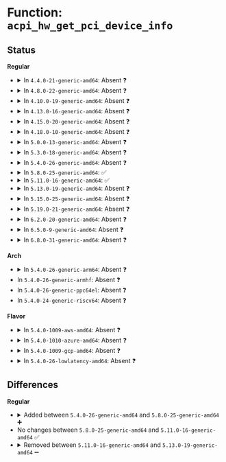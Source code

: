 # Function: <code>acpi_hw_get_pci_device_info</code>

## Status
<b>Regular</b>
<ul>
<li>
<details>
<summary>In <code>4.4.0-21-generic-amd64</code>: Absent ❓</summary>

```json
{
  "name": "acpi_hw_get_pci_device_info",
  "collision_type": "Unique Static",
  "inline_type": "Full",
  "funcs": [
    {
      "addr": 18446744071583672638,
      "name": "acpi_hw_get_pci_device_info",
      "external": false,
      "loc": "drivers/acpi/acpica/hwpci.c:332",
      "file": "drivers/acpi/acpica/hwpci.c",
      "inline": "not declared, inlined",
      "caller_inline": [
        "drivers/acpi/acpica/hwpci.c:acpi_hw_derive_pci_id"
      ],
      "caller_func": []
    }
  ],
  "symbols": []
}
```
</details>
</li>
<li>
<details>
<summary>In <code>4.8.0-22-generic-amd64</code>: Absent ❓</summary>

```json
{
  "name": "acpi_hw_get_pci_device_info",
  "collision_type": "Unique Static",
  "inline_type": "Full",
  "funcs": [
    {
      "addr": 18446744071583995964,
      "name": "acpi_hw_get_pci_device_info",
      "external": false,
      "loc": "drivers/acpi/acpica/hwpci.c:332",
      "file": "drivers/acpi/acpica/hwpci.c",
      "inline": "not declared, inlined",
      "caller_inline": [
        "drivers/acpi/acpica/hwpci.c:acpi_hw_derive_pci_id"
      ],
      "caller_func": []
    }
  ],
  "symbols": []
}
```
</details>
</li>
<li>
<details>
<summary>In <code>4.10.0-19-generic-amd64</code>: Absent ❓</summary>

```json
{
  "name": "acpi_hw_get_pci_device_info",
  "collision_type": "Unique Static",
  "inline_type": "Full",
  "funcs": [
    {
      "addr": 18446744071584137412,
      "name": "acpi_hw_get_pci_device_info",
      "external": false,
      "loc": "drivers/acpi/acpica/hwpci.c:332",
      "file": "drivers/acpi/acpica/hwpci.c",
      "inline": "not declared, inlined",
      "caller_inline": [
        "drivers/acpi/acpica/hwpci.c:acpi_hw_derive_pci_id"
      ],
      "caller_func": []
    }
  ],
  "symbols": []
}
```
</details>
</li>
<li>
<details>
<summary>In <code>4.13.0-16-generic-amd64</code>: Absent ❓</summary>

```json
{
  "name": "acpi_hw_get_pci_device_info",
  "collision_type": "Unique Static",
  "inline_type": "Full",
  "funcs": [
    {
      "addr": 18446744071584204521,
      "name": "acpi_hw_get_pci_device_info",
      "external": false,
      "loc": "drivers/acpi/acpica/hwpci.c:332",
      "file": "drivers/acpi/acpica/hwpci.c",
      "inline": "not declared, inlined",
      "caller_inline": [
        "drivers/acpi/acpica/hwpci.c:acpi_hw_derive_pci_id"
      ],
      "caller_func": []
    }
  ],
  "symbols": []
}
```
</details>
</li>
<li>
<details>
<summary>In <code>4.15.0-20-generic-amd64</code>: Absent ❓</summary>

```json
{
  "name": "acpi_hw_get_pci_device_info",
  "collision_type": "Unique Static",
  "inline_type": "Full",
  "funcs": [
    {
      "addr": 18446744071584533702,
      "name": "acpi_hw_get_pci_device_info",
      "external": false,
      "loc": "drivers/acpi/acpica/hwpci.c:332",
      "file": "drivers/acpi/acpica/hwpci.c",
      "inline": "not declared, inlined",
      "caller_inline": [
        "drivers/acpi/acpica/hwpci.c:acpi_hw_derive_pci_id"
      ],
      "caller_func": []
    }
  ],
  "symbols": []
}
```
</details>
</li>
<li>
<details>
<summary>In <code>4.18.0-10-generic-amd64</code>: Absent ❓</summary>

```json
{
  "name": "acpi_hw_get_pci_device_info",
  "collision_type": "Unique Static",
  "inline_type": "Full",
  "funcs": [
    {
      "addr": 18446744071584758030,
      "name": "acpi_hw_get_pci_device_info",
      "external": false,
      "loc": "drivers/acpi/acpica/hwpci.c:296",
      "file": "drivers/acpi/acpica/hwpci.c",
      "inline": "not declared, inlined",
      "caller_inline": [
        "drivers/acpi/acpica/hwpci.c:acpi_hw_derive_pci_id"
      ],
      "caller_func": []
    }
  ],
  "symbols": []
}
```
</details>
</li>
<li>
<details>
<summary>In <code>5.0.0-13-generic-amd64</code>: Absent ❓</summary>

```json
{
  "name": "acpi_hw_get_pci_device_info",
  "collision_type": "Unique Static",
  "inline_type": "Full",
  "funcs": [
    {
      "addr": 18446744071584867353,
      "name": "acpi_hw_get_pci_device_info",
      "external": false,
      "loc": "drivers/acpi/acpica/hwpci.c:296",
      "file": "drivers/acpi/acpica/hwpci.c",
      "inline": "not declared, inlined",
      "caller_inline": [
        "drivers/acpi/acpica/hwpci.c:acpi_hw_derive_pci_id"
      ],
      "caller_func": []
    }
  ],
  "symbols": []
}
```
</details>
</li>
<li>
<details>
<summary>In <code>5.3.0-18-generic-amd64</code>: Absent ❓</summary>

```json
{
  "name": "acpi_hw_get_pci_device_info",
  "collision_type": "Unique Static",
  "inline_type": "Full",
  "funcs": [
    {
      "addr": 18446744071585071151,
      "name": "acpi_hw_get_pci_device_info",
      "external": false,
      "loc": "drivers/acpi/acpica/hwpci.c:296",
      "file": "drivers/acpi/acpica/hwpci.c",
      "inline": "not declared, inlined",
      "caller_inline": [
        "drivers/acpi/acpica/hwpci.c:acpi_hw_derive_pci_id"
      ],
      "caller_func": []
    }
  ],
  "symbols": []
}
```
</details>
</li>
<li>
<details>
<summary>In <code>5.4.0-26-generic-amd64</code>: Absent ❓</summary>

```json
{
  "name": "acpi_hw_get_pci_device_info",
  "collision_type": "Unique Static",
  "inline_type": "Full",
  "funcs": [
    {
      "addr": 18446744071585207485,
      "name": "acpi_hw_get_pci_device_info",
      "external": false,
      "loc": "drivers/acpi/acpica/hwpci.c:296",
      "file": "drivers/acpi/acpica/hwpci.c",
      "inline": "not declared, inlined",
      "caller_inline": [
        "drivers/acpi/acpica/hwpci.c:acpi_hw_derive_pci_id"
      ],
      "caller_func": []
    }
  ],
  "symbols": []
}
```
</details>
</li>
<li>
<details>
<summary>In <code>5.8.0-25-generic-amd64</code>: ✅</summary>

```c
acpi_status acpi_hw_get_pci_device_info(struct acpi_pci_id * pci_id, acpi_handle pci_device, u16 * bus_number, u8 * is_bridge)
```

```json
{
  "name": "acpi_hw_get_pci_device_info",
  "collision_type": "Unique Static",
  "inline_type": "No",
  "funcs": [
    {
      "addr": 18446744071585912702,
      "name": "acpi_hw_get_pci_device_info",
      "external": false,
      "loc": "drivers/acpi/acpica/hwpci.c:296",
      "file": "drivers/acpi/acpica/hwpci.c",
      "inline": "seen, unknown",
      "caller_inline": [],
      "caller_func": [
        "drivers/acpi/acpica/hwpci.c:acpi_hw_process_pci_list"
      ]
    }
  ],
  "symbols": [
    {
      "addr": 18446744071585912702,
      "name": "acpi_hw_get_pci_device_info",
      "section": ".text",
      "bind": "STB_LOCAL",
      "size": 312
    }
  ]
}
```
</details>
</li>
<li>
<details>
<summary>In <code>5.11.0-16-generic-amd64</code>: ✅</summary>

```c
acpi_status acpi_hw_get_pci_device_info(struct acpi_pci_id * pci_id, acpi_handle pci_device, u16 * bus_number, u8 * is_bridge)
```

```json
{
  "name": "acpi_hw_get_pci_device_info",
  "collision_type": "Unique Static",
  "inline_type": "No",
  "funcs": [
    {
      "addr": 18446744071586034464,
      "name": "acpi_hw_get_pci_device_info",
      "external": false,
      "loc": "drivers/acpi/acpica/hwpci.c:296",
      "file": "drivers/acpi/acpica/hwpci.c",
      "inline": "seen, unknown",
      "caller_inline": [],
      "caller_func": [
        "drivers/acpi/acpica/hwpci.c:acpi_hw_process_pci_list"
      ]
    }
  ],
  "symbols": [
    {
      "addr": 18446744071586034464,
      "name": "acpi_hw_get_pci_device_info",
      "section": ".text",
      "bind": "STB_LOCAL",
      "size": 312
    }
  ]
}
```
</details>
</li>
<li>
<details>
<summary>In <code>5.13.0-19-generic-amd64</code>: Absent ❓</summary>

```json
{
  "name": "acpi_hw_get_pci_device_info",
  "collision_type": "Unique Static",
  "inline_type": "Full",
  "funcs": [
    {
      "addr": 18446744071585911629,
      "name": "acpi_hw_get_pci_device_info",
      "external": false,
      "loc": "drivers/acpi/acpica/hwpci.c:296",
      "file": "drivers/acpi/acpica/hwpci.c",
      "inline": "not declared, inlined",
      "caller_inline": [
        "drivers/acpi/acpica/hwpci.c:acpi_hw_process_pci_list"
      ],
      "caller_func": []
    }
  ],
  "symbols": []
}
```
</details>
</li>
<li>
<details>
<summary>In <code>5.15.0-25-generic-amd64</code>: Absent ❓</summary>

```json
{
  "name": "acpi_hw_get_pci_device_info",
  "collision_type": "Unique Static",
  "inline_type": "Full",
  "funcs": [
    {
      "addr": 18446744071586399708,
      "name": "acpi_hw_get_pci_device_info",
      "external": false,
      "loc": "drivers/acpi/acpica/hwpci.c:296",
      "file": "drivers/acpi/acpica/hwpci.c",
      "inline": "not declared, inlined",
      "caller_inline": [
        "drivers/acpi/acpica/hwpci.c:acpi_hw_process_pci_list"
      ],
      "caller_func": []
    }
  ],
  "symbols": []
}
```
</details>
</li>
<li>
<details>
<summary>In <code>5.19.0-21-generic-amd64</code>: Absent ❓</summary>

```json
{
  "name": "acpi_hw_get_pci_device_info",
  "collision_type": "Unique Static",
  "inline_type": "Full",
  "funcs": [
    {
      "addr": 18446744071587648995,
      "name": "acpi_hw_get_pci_device_info",
      "external": false,
      "loc": "drivers/acpi/acpica/hwpci.c:296",
      "file": "drivers/acpi/acpica/hwpci.c",
      "inline": "not declared, inlined",
      "caller_inline": [
        "drivers/acpi/acpica/hwpci.c:acpi_hw_process_pci_list"
      ],
      "caller_func": []
    }
  ],
  "symbols": []
}
```
</details>
</li>
<li>
<details>
<summary>In <code>6.2.0-20-generic-amd64</code>: Absent ❓</summary>

```json
{
  "name": "acpi_hw_get_pci_device_info",
  "collision_type": "Unique Static",
  "inline_type": "Full",
  "funcs": [
    {
      "addr": 18446744071588951802,
      "name": "acpi_hw_get_pci_device_info",
      "external": false,
      "loc": "drivers/acpi/acpica/hwpci.c:296",
      "file": "drivers/acpi/acpica/hwpci.c",
      "inline": "not declared, inlined",
      "caller_inline": [
        "drivers/acpi/acpica/hwpci.c:acpi_hw_process_pci_list"
      ],
      "caller_func": []
    }
  ],
  "symbols": []
}
```
</details>
</li>
<li>
<details>
<summary>In <code>6.5.0-9-generic-amd64</code>: Absent ❓</summary>

```json
{
  "name": "acpi_hw_get_pci_device_info",
  "collision_type": "Unique Static",
  "inline_type": "Full",
  "funcs": [
    {
      "addr": 18446744071589241770,
      "name": "acpi_hw_get_pci_device_info",
      "external": false,
      "loc": "drivers/acpi/acpica/hwpci.c:296",
      "file": "drivers/acpi/acpica/hwpci.c",
      "inline": "not declared, inlined",
      "caller_inline": [
        "drivers/acpi/acpica/hwpci.c:acpi_hw_process_pci_list"
      ],
      "caller_func": []
    }
  ],
  "symbols": []
}
```
</details>
</li>
<li>
<details>
<summary>In <code>6.8.0-31-generic-amd64</code>: Absent ❓</summary>

```json
{
  "name": "acpi_hw_get_pci_device_info",
  "collision_type": "Unique Static",
  "inline_type": "Full",
  "funcs": [
    {
      "addr": 18446744071589548330,
      "name": "acpi_hw_get_pci_device_info",
      "external": false,
      "loc": "drivers/acpi/acpica/hwpci.c:296",
      "file": "drivers/acpi/acpica/hwpci.c",
      "inline": "not declared, inlined",
      "caller_inline": [
        "drivers/acpi/acpica/hwpci.c:acpi_hw_process_pci_list"
      ],
      "caller_func": []
    }
  ],
  "symbols": []
}
```
</details>
</li>
</ul>
<b>Arch</b>
<ul>
<li>
<details>
<summary>In <code>5.4.0-26-generic-arm64</code>: Absent ❓</summary>

```json
{
  "name": "acpi_hw_get_pci_device_info",
  "collision_type": "Unique Static",
  "inline_type": "Full",
  "funcs": [
    {
      "addr": 18446603336497543516,
      "name": "acpi_hw_get_pci_device_info",
      "external": false,
      "loc": "drivers/acpi/acpica/hwpci.c:296",
      "file": "drivers/acpi/acpica/hwpci.c",
      "inline": "not declared, inlined",
      "caller_inline": [
        "drivers/acpi/acpica/hwpci.c:acpi_hw_derive_pci_id"
      ],
      "caller_func": []
    }
  ],
  "symbols": []
}
```
</details>
</li>
<li>
In <code>5.4.0-26-generic-armhf</code>: Absent ❓
</li>
<li>
In <code>5.4.0-26-generic-ppc64el</code>: Absent ❓
</li>
<li>
In <code>5.4.0-24-generic-riscv64</code>: Absent ❓
</li>
</ul>
<b>Flavor</b>
<ul>
<li>
<details>
<summary>In <code>5.4.0-1009-aws-amd64</code>: Absent ❓</summary>

```json
{
  "name": "acpi_hw_get_pci_device_info",
  "collision_type": "Unique Static",
  "inline_type": "Full",
  "funcs": [
    {
      "addr": 18446744071585078745,
      "name": "acpi_hw_get_pci_device_info",
      "external": false,
      "loc": "drivers/acpi/acpica/hwpci.c:296",
      "file": "drivers/acpi/acpica/hwpci.c",
      "inline": "not declared, inlined",
      "caller_inline": [
        "drivers/acpi/acpica/hwpci.c:acpi_hw_derive_pci_id"
      ],
      "caller_func": []
    }
  ],
  "symbols": []
}
```
</details>
</li>
<li>
<details>
<summary>In <code>5.4.0-1010-azure-amd64</code>: Absent ❓</summary>

```json
{
  "name": "acpi_hw_get_pci_device_info",
  "collision_type": "Unique Static",
  "inline_type": "Full",
  "funcs": [
    {
      "addr": 18446744071584994161,
      "name": "acpi_hw_get_pci_device_info",
      "external": false,
      "loc": "drivers/acpi/acpica/hwpci.c:296",
      "file": "drivers/acpi/acpica/hwpci.c",
      "inline": "not declared, inlined",
      "caller_inline": [
        "drivers/acpi/acpica/hwpci.c:acpi_hw_derive_pci_id"
      ],
      "caller_func": []
    }
  ],
  "symbols": []
}
```
</details>
</li>
<li>
<details>
<summary>In <code>5.4.0-1009-gcp-amd64</code>: Absent ❓</summary>

```json
{
  "name": "acpi_hw_get_pci_device_info",
  "collision_type": "Unique Static",
  "inline_type": "Full",
  "funcs": [
    {
      "addr": 18446744071585159069,
      "name": "acpi_hw_get_pci_device_info",
      "external": false,
      "loc": "drivers/acpi/acpica/hwpci.c:296",
      "file": "drivers/acpi/acpica/hwpci.c",
      "inline": "not declared, inlined",
      "caller_inline": [
        "drivers/acpi/acpica/hwpci.c:acpi_hw_derive_pci_id"
      ],
      "caller_func": []
    }
  ],
  "symbols": []
}
```
</details>
</li>
<li>
<details>
<summary>In <code>5.4.0-26-lowlatency-amd64</code>: Absent ❓</summary>

```json
{
  "name": "acpi_hw_get_pci_device_info",
  "collision_type": "Unique Static",
  "inline_type": "Full",
  "funcs": [
    {
      "addr": 18446744071585265229,
      "name": "acpi_hw_get_pci_device_info",
      "external": false,
      "loc": "drivers/acpi/acpica/hwpci.c:296",
      "file": "drivers/acpi/acpica/hwpci.c",
      "inline": "not declared, inlined",
      "caller_inline": [
        "drivers/acpi/acpica/hwpci.c:acpi_hw_derive_pci_id"
      ],
      "caller_func": []
    }
  ],
  "symbols": []
}
```
</details>
</li>
</ul>

## Differences
<b>Regular</b>
<ul>
<li>
<details>
<summary>Added between <code>5.4.0-26-generic-amd64</code> and <code>5.8.0-25-generic-amd64</code> ➕</summary>

```c
acpi_status acpi_hw_get_pci_device_info(struct acpi_pci_id * pci_id, acpi_handle pci_device, u16 * bus_number, u8 * is_bridge)
```
</details>
</li>
<li>
No changes between <code>5.8.0-25-generic-amd64</code> and <code>5.11.0-16-generic-amd64</code> ✅
</li>
<li>
<details>
<summary>Removed between <code>5.11.0-16-generic-amd64</code> and <code>5.13.0-19-generic-amd64</code> ➖</summary>

```c
acpi_status acpi_hw_get_pci_device_info(struct acpi_pci_id * pci_id, acpi_handle pci_device, u16 * bus_number, u8 * is_bridge)
```
</details>
</li>
</ul>
